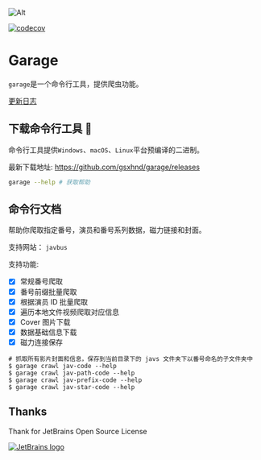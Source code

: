 ![Alt](https://repobeats.axiom.co/api/embed/a600b32115176854e9ab824307882a9350d5d9de.svg "Repobeats analytics image")

[![codecov](https://codecov.io/gh/gsxhnd/garage/branch/master/graph/badge.svg?token=6EAEPP8LT7)](https://codecov.io/gh/gsxhnd/garage)

# Garage

`garage`是一个命令行工具，提供爬虫功能。

[更新日志](./CHANGELOG.md)

## 下载命令行工具 🔧

命令行工具提供`Windows`、`macOS`、`Linux`平台预编译的二进制。

最新下载地址: <https://github.com/gsxhnd/garage/releases>

```bash
garage --help # 获取帮助
```

## 命令行文档

帮助你爬取指定番号，演员和番号系列数据，磁力链接和封面。

支持网站： `javbus`

支持功能:

- [x] 常规番号爬取
- [x] 番号前缀批量爬取
- [x] 根据演员 ID 批量爬取
- [x] 遍历本地文件视频爬取对应信息
- [x] Cover 图片下载
- [x] 数据基础信息下载
- [x] 磁力连接保存

```shell
# 抓取所有影片封面和信息，保存到当前目录下的 javs 文件夹下以番号命名的子文件夹中
$ garage crawl jav-code --help
$ garage crawl jav-path-code --help
$ garage crawl jav-prefix-code --help
$ garage crawl jav-star-code --help
```

## Thanks

Thank for JetBrains Open Source License

[![JetBrains logo](https://resources.jetbrains.com/storage/products/company/brand/logos/jetbrains.png)](https://jb.gg/OpenSourceSupport)
